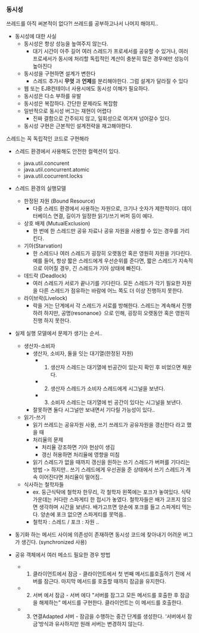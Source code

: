 ### 동시성

쓰레드를 아직 써본적이 없다?!
쓰레드를 공부하고나서 나머지 해야지..

- 동시성에 대한 사실
  - 동시성은 항상 성능을 높여주지 않는다.
    - 대기 시간이 아주 길어 여러 스레드가 프로세서를 공유할 수 있거나, 여러 프로세서가 동시에 처리할 독립적인 계산이 충분히 많은 경우에만 성능이 높아진다
  - 동시성을 구현하면 설계가 변한다 
    - 스레드 추가시 **무엇** 과 **언제**를 분리해야한다. 그럼 설계가 달라질 수 있다
  - 웹 또는 EJB컨테이너 사용시에도 동시성 이해가 필요하다.
  - 동시성은 다소 부하를 유발
  - 동시성은 복잡하다. 간단한 문제라도 복잡함
  - 일반적으로 동시성 버그는 재현이 어렵다
    - 진짜 결함으로 간주되지 않고, 일회성으로 여겨져 넘어갈수 있다.
  - 동시성 구현은 근본적인 설계전략을 재고해야한다.
  
스레드는 꼭 독립적인 코드로 구현해라

- 스레드 환경에서 사용해도 안전한 컬렉션이 있다.
  - java.util.concurent
  - java.util.concurrent.atomic
  - java.util.cocurrent.locks
  
- 스레드 환경의 실행모델
  - 한정된 자원 (Bound Resource)
    - 다중 스레드 환경에서 사용하는 자원으로, 크기나 숫자가 제한적이다. 데이터베이스 연결, 길이가 일정한 읽기/쓰기 버퍼 등이 예다.
  - 상호 배제 (MutualExclusion)
    - 한 번에 한 스레드만 공유 자료나 공유 자원을 사용할 수 있는 경우를 가리킨다.
  - 기아(Starvation) 
    - 한 스레드나 여러 스레드가 굉장히 오랫동안 혹은 영원히 자원을 기다린다. 예를 들어, 항상 짧은 스레드에게 우선순위를 준다면, 짧은 스레드가 지속적
으로 이어질 경우, 긴 스레드가 기아 상태에 빠진다.
  - 데드락 (Deadlock) 
    - 여러 스레드가 서로가 끝나기를 기다린다. 모든 스레드가 각기 필요한 자원을 다른 스레드가 점유하는 바람에 어느 쪽도 더 이상 진행하지 못한다.
  - 라이브락(Livelock) 
    - 락을 거는 단계에서 각 스레드가 서로를 방해한다. 스레드는 계속해서 진행하려 하지만, 공명(resonanoe》으로 인해, 굉장히 오랫동안 혹은 영원히 진행
하지 못한다.

- 실제 실행 모델에서 문제가 생기는 순서.. 
  - 생산자-소비자
    - 생산자, 소비자, 둘을 잇는 대기열(한정된 자원)
      - 1. 생산자 스레드는 대기열에 빈공간이 있는지 확인 후 비었으면 채운다.
      - 2. 생산자 스레드가 소비자 스레드에게 시그널을 보낸다.
      - 3. 소비자 스레드는 대기열에 빈 공간이 있다는 시그널을 보낸다.
    - 잘못하면 둘다 시그널만 보내면서 기다릴 가능성이 있다..
  - 읽기-쓰기
    - 읽기 쓰레드는 공유자원 사용, 쓰기 쓰레드가 공유자원을 갱신한다 라고 했을 때
    - 처리율의 문제
      - 처리율 강조하면 기아 현상이 생김
      - 갱신 허용하면 처리율에 영향을 미침
    - 읽기 스레드가 없을 때까지 갱신을 원하는 쓰기 스레드가 버퍼를 기다리는 방법 -> 하지만.. 쓰기 스레드에게 우선권을 준 상태에서 쓰기 스레드가 계속 이어진다면 처리율이 떨어짐..
  - 식사하는 철학자들
    - ex. 둥근식탁에 철학자 한무리, 각 철학자 왼쪽에는 포크가 놓여있다. 식탁 가운데는 커다란 스파게티 한 접시가 놓였다. 철학자들은 배가 고프지 않으면 생각하며 시간을 보낸다. 배가고프면 양손에 포크를 들고 스파게티 먹는다. 양손에 포크 없으면 스파게티를 못먹음..
    - 철학자 : 스레드 / 포크 : 자원 ..
 
- 동기화 하는 메서드 사이에 의존성이 존재하면 동시성 코드에 찾아내기 어려운 버그가 생긴다. (synchronized 사용)

- 공유 객체에서 여러 메소드 필요한 경우 방법
  - 1. 클라이언트에서 잠금 - 클라이언트에서 첫 번째 메서드를호출하기 전에 서버를 잠근다. 마지막 메서드를 호출할 때까지 잠금을 유지한다.
  - 2. 서버 에서 잠금 - 서버 에다 "서버를 잠그고 모든 메서드를 호출한 후 잠금을 해제하는” 메서드를 구현한다. 클라이언트는 이 메서드를 호출한다.
  - 3. 연결Adapted 서버 - 잠금을 수행하는 중간 단계를 생성한다. ‘서버에서 잠금’방식과 유사하지만 원래 서버는 변경하지 않는다.

